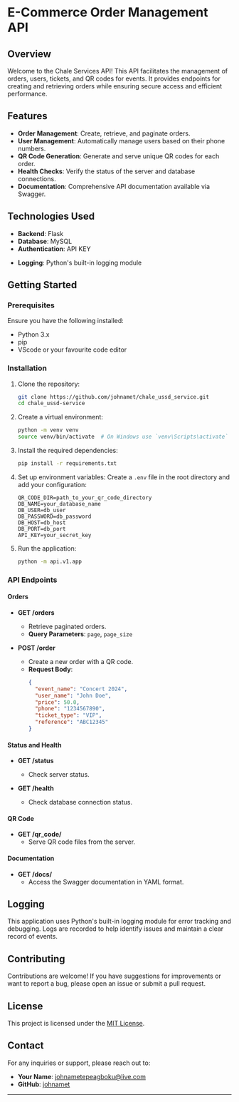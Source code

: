 # E-Commerce Order Management API

## Overview

Welcome to the Chale Services API! This API facilitates the management of orders, users, tickets, and QR codes for events. It provides endpoints for creating and retrieving orders while ensuring secure access and efficient performance.

## Features

- **Order Management**: Create, retrieve, and paginate orders.
- **User Management**: Automatically manage users based on their phone numbers.
- **QR Code Generation**: Generate and serve unique QR codes for each order.
- **Health Checks**: Verify the status of the server and database connections.
- **Documentation**: Comprehensive API documentation available via Swagger.

## Technologies Used

- **Backend**: Flask
- **Database**: MySQL
- **Authentication**: API KEY
<!-- - **Caching**: Redis (if applicable)
- **Message Broker**: RabbitMQ (if applicable) -->
- **Logging**: Python's built-in logging module

## Getting Started

### Prerequisites

Ensure you have the following installed:

- Python 3.x
- pip
- VScode or your favourite code editor

### Installation

1. Clone the repository:
   ```bash
   git clone https://github.com/johnamet/chale_ussd_service.git
   cd chale_ussd-service
   ```

2. Create a virtual environment:
   ```bash
   python -m venv venv
   source venv/bin/activate  # On Windows use `venv\Scripts\activate`
   ```

3. Install the required dependencies:
   ```bash
   pip install -r requirements.txt
   ```

4. Set up environment variables:
   Create a `.env` file in the root directory and add your configuration:
   ```plaintext
   QR_CODE_DIR=path_to_your_qr_code_directory
   DB_NAME=your_database_name
   DB_USER=db_user
   DB_PASSWORD=db_password
   DB_HOST=db_host
   DB_PORT=db_port
   API_KEY=your_secret_key
   ```

5. Run the application:
   ```bash
   python -m api.v1.app
   ```

### API Endpoints

#### Orders

- **GET /orders**
  - Retrieve paginated orders.
  - **Query Parameters**: `page`, `page_size`

- **POST /order**
  - Create a new order with a QR code.
  - **Request Body**:
    ```json
    {
      "event_name": "Concert 2024",
      "user_name": "John Doe",
      "price": 50.0,
      "phone": "1234567890",
      "ticket_type": "VIP",
      "reference": "ABC12345"
    }
    ```

#### Status and Health

- **GET /status**
  - Check server status.
  
- **GET /health**
  - Check database connection status.

#### QR Code

- **GET /qr_code/<filename>**
  - Serve QR code files from the server.

#### Documentation

- **GET /docs/**
  - Access the Swagger documentation in YAML format.

## Logging

This application uses Python's built-in logging module for error tracking and debugging. Logs are recorded to help identify issues and maintain a clear record of events.

## Contributing

Contributions are welcome! If you have suggestions for improvements or want to report a bug, please open an issue or submit a pull request.

## License

This project is licensed under the [MIT License](LICENSE).

## Contact

For any inquiries or support, please reach out to:

- **Your Name**: [johnametepeagboku@live.com](mailto:johnametepeagboku@live.com)
- **GitHub**: [johnamet](https://github.com/johnamet)

---